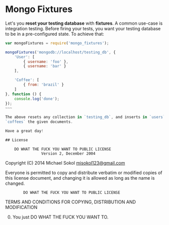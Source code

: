 # Mongo Fixtures
Let's you **reset your testing database** with **fixtures**. A common use-case
is integration testing. Before firing your tests, you want your testing database
to be in a pre-configured state. To achieve that:

~~~~javascript
var mongoFixtures = require('mongo_fixtures');

mongoFixtures('mongodb://localhost/testing_db', {
	'User': [
		{ username: 'foo' },
		{ username: 'bar' }
	],

	'Coffee': [
		{ from: 'brazil' }
	]
}, function () {
	console.log('done');
});
~~~

The above resets any collection in `testing_db`, and inserts in `users` and
`coffees` the given documents.

Have a great day!

## License
~~~~

        DO WHAT THE FUCK YOU WANT TO PUBLIC LICENSE
                    Version 2, December 2004

 Copyright (C) 2014 Michael Sokol <misokol123@gmail.com>

 Everyone is permitted to copy and distribute verbatim or modified
 copies of this license document, and changing it is allowed as long
 as the name is changed.

            DO WHAT THE FUCK YOU WANT TO PUBLIC LICENSE
   TERMS AND CONDITIONS FOR COPYING, DISTRIBUTION AND MODIFICATION

  0. You just DO WHAT THE FUCK YOU WANT TO.

~~~~

